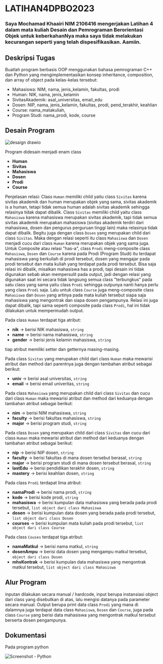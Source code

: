 # LATIHAN4DPBO2023
### Saya Mochamad Khaairi NIM 2106416 mengerjakan Latihan 4 dalam mata kuliah Desain dan Pemrograman Berorientasi Objek untuk keberkahanNya maka saya tidak melakukan kecurangan seperti yang telah dispesifikasikan. Aamiin.

## Deskripsi Tugas
Buatlah program berbasis OOP menggunakan bahasa pemrograman C++ dan Python  yang mengimplementasikan konsep inheritance, composition, dan array of object pada kelas-kelas tersebut:
* Mahasiswa: NIM, nama, jenis_kelamin, fakultas, prodi
* Human: NIK, nama, jenis_kelamin
* SivitasAkademik: asal_universitas, email_edu
* Dosen: NIP, nama, jenis_kelamin, fakultas, prodi, pend_terakhir, keahlian
* Course: nama_matakuliah, 
* Program Studi: nama_prodi, kode, course

## Desain Program
![desaign drawio](https://user-images.githubusercontent.com/100757455/222138989-b88d25c1-7cda-4a59-9a3a-60339dbe6674.png)

Program didesain menjadi enam class
* **Human**
* **Sivitas**
* **Mahasiswa**
* **Dosen**
* **Prodi**
* **Course**

Penjelasan relasi:
Class `Human` memiliki child yaitu class `Sivitas` karena sivitas akademik dan human merupakan objek yang sama, sivitas akademik is a human, tetapi tidak semua human adalah sivitas akademik sehingga relasinya tidak dapat dibalik. Class `Sivitas` memiliki child yaitu class `Mahasiswa` karena mahasiswa merupakan sivitas akademik, tapi tidak semua sivitas akademik merupakan mahasiswa (sivitas akademik terdiri dari mahasiswa, dosen dan pengurus perguruan tinggi lain) maka relasinya tidak dapat dibalik. Begitu juga dengan class `Dosen` yang merupakan child dari class `Sivitas`. Maka dengan relasi seperti itu class `Mahasiswa` dan `Dosen` menjadi cucu dari class `Human` karena merupakan objek yang sama juga. Untuk Composite atau relasi "has-a", class `Prodi` meng-composite class `Mahasiswa`, `Dosen` dan `Course` karena pada Prodi (Program Studi) itu terdapat mahasiswa yang berkuliah di prodi tersebut, dosen yang mengajar pada prodi tersebut dan mata kuliah yang terdapat pada prodi tersebut. Bisa saja relasi ini dibalik, misalkan mahasiswa has a prodi, tapi desain ini tidak digunakan sebab akan mempersulit pada output, jadi dengan relasi yang digunakan saat ini secara tidak langsung semua class "terbungkus" pada satu class yang sama yaitu class `Prodi` sehingga outpunya nanti hanya perlu yang class `Prodi` saja. Lalu untuk class `Course` juga meng-composite class `Mahasiswa` dan `Dosen` yang artinya pada mata kuliah tersebut siapa saja mahasiswa yang mengontrak dan siapa dosen pengampunya. Relasi ini juga dapat dibalik, tapi sama seperti composite pada class `Prodi`, hal ini tidak dilakukan untuk mempermudah output.

Pada class `Human` terdapat tiga atribut:
* **nik**    -> berisi NIK mahasiswa, `string`
* **name**   -> berisi nama mahasiswa, `string`
* **gender** -> berisi jenis kelamin mahasiswa, `string`

tiap atribut memiliki setter dan getternya masing-masing.

Pada class `Sivitas` yang merupakan child dari class `Human` maka mewarisi atribut dan method dari parentnya juga dengan tambahan atribut sebagai berikut:
* **univ** -> berisi asal universitas, `string`
* **email** -> berisi email univeritas, `string`

Pada class `Mahasiswa` yang merupakan child dari class `Sivitas` dan cucu dari class `Human` maka mewarisi atribut dan method dari keduanya dengan tambahan atribut sebagai berikut:
* **nim** -> berisi NIM mahasiswa, `string`
* **faculty** -> berisi fakultas mahasiswa, `string`
* **major** -> berisi program studi, `string`

Pada class `Dosen` yang merupakan child dari class `Sivitas` dan cucu dari class `Human` maka mewarisi atribut dan method dari keduanya dengan tambahan atribut sebagai berikut:
* **nip** -> berisi NIP dosen, `string`
* **faculty** -> berisi fakultas di mana dosen tersebut berasal, `string`
* **major** -> berisi program studi di mana dosen tersebut berasal, `string`
* **lastEdu** -> berisi pendidikan terakhir dosen, `string`
* **mastery** -> berisi keahlian dosen, `string`

Pada class `Prodi` terdapat lima atribut:
* **namaProdi** -> berisi nama prodi, `string`
* **kode** -> berisi kode prodi, `string`
* **mahasiswa** -> berisi kumpulan data mahasiswa yang berada pada prodi tersebut, `list object dari class Mahasiswa`
* **dosen** -> berisi kumpulan data dosen yang berada pada prodi tersebut, `list object dari class Dosen`
* **courses** -> berisi kumpulan mata kuliah pada prodi tersebut, `list object dari class Course`

Pada class `Couses` terdapat tiga atribut:
* **namaMatkul** -> berisi nama matkul, `string`
* **dosenAmpu** -> berisi data dosen yang mengampu matkul tersebut, `object dari class Dosen`
* **mhsKontrak** -> berisi kumpulan data mahasiswa yang mengontrak matkul tersebut, `list object dari class Mahasiswa`

## Alur Program
inputan dilakukan secara manual / hardcode, input berupa instansiasi object dari class yang disebutkan di atas, lalu mengisi datanya pada parameter secara manual. Output berupa print data class `Prodi` yang mana di dalamnya juga terdapat data class `Mahasiswa`, `Dosen` dan `Course`, juga pada class `Course` yang berisi data mahasiswa yang mengontrak matkul tersebut berserta dosen pengampunya.

## Dokumentasi
Pada program python

![Screenshot - Python](https://user-images.githubusercontent.com/100757455/222145981-3c0383d2-eda5-49ce-8b5f-28a21961b820.png)
